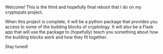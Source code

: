Welcome! This is the third and hopefully final reboot that I do on my cryptopals project.

When this project is complete, it will be a python package that provides you access to some of the building blocks of cryptology. It will also be a Flask app that will use the package to (hopefully) teach you something about how the building blocks work and how they fit together.

Stay tuned!